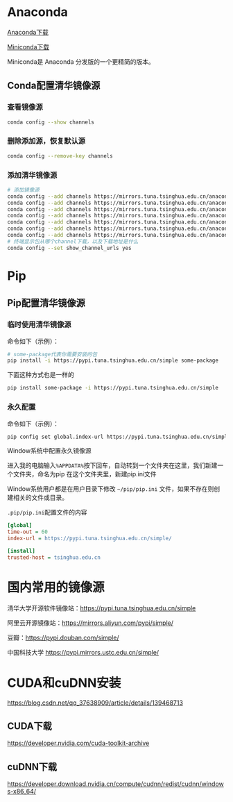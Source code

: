 # Anaconda

[Anaconda下载](https://mirrors.tuna.tsinghua.edu.cn/anaconda/archive/)

[Miniconda下载](https://mirrors.tuna.tsinghua.edu.cn/anaconda/miniconda/)

Miniconda是 Anaconda 分发版的一个更精简的版本。

## Conda配置清华镜像源

### 查看镜像源

```bash
conda config --show channels
```

### 删除添加源，恢复默认源

```bash
conda config --remove-key channels
```

### 添加清华镜像源

```bash
# 添加镜像源
conda config --add channels https://mirrors.tuna.tsinghua.edu.cn/anaconda/pkgs/main
conda config --add channels https://mirrors.tuna.tsinghua.edu.cn/anaconda/pkgs/free
conda config --add channels https://mirrors.tuna.tsinghua.edu.cn/anaconda/pkgs/r
conda config --add channels https://mirrors.tuna.tsinghua.edu.cn/anaconda/pkgs/pro
conda config --add channels https://mirrors.tuna.tsinghua.edu.cn/anaconda/pkgs/msys2
conda config --add channels https://mirrors.tuna.tsinghua.edu.cn/anaconda/cloud//pytorch/
conda config --add channels https://mirrors.tuna.tsinghua.edu.cn/anaconda/cloud/conda-forge/
# 终端显示包从哪个channel下载，以及下载地址是什么
conda config --set show_channel_urls yes
```

# Pip

## Pip配置清华镜像源

### 临时使用清华镜像源

命令如下（示例）：

```bash
# some-package代表你需要安装的包
pip install -i https://pypi.tuna.tsinghua.edu.cn/simple some-package
```

下面这种方式也是一样的

```bash
pip install some-package -i https://pypi.tuna.tsinghua.edu.cn/simple
```

### 永久配置

命令如下（示例）：

```bash
pip config set global.index-url https://pypi.tuna.tsinghua.edu.cn/simple
```

Window系统中配置永久镜像源

进入我的电脑输入`%APPDATA%`按下回车，自动转到一个文件夹在这里，我们新建一个文件夹，命名为pip 在这个文件夹里，新建pip.ini文件

Window系统用户都是在用户目录下修改 `~/pip/pip.ini` 文件，如果不存在则创建相关的文件或目录。

`.pip/pip.ini`配置文件的内容

```ini
[global]
time-out = 60
index-url = https://pypi.tuna.tsinghua.edu.cn/simple/

[install]
trusted-host = tsinghua.edu.cn
```

# 国内常用的镜像源

清华大学开源软件镜像站：https://pypi.tuna.tsinghua.edu.cn/simple

阿里云开源镜像站：https://mirrors.aliyun.com/pypi/simple/

豆瓣：https://pypi.douban.com/simple/

中国科技大学 https://pypi.mirrors.ustc.edu.cn/simple/

# CUDA和cuDNN安装

https://blog.csdn.net/qq_37638909/article/details/139468713

## CUDA下载

https://developer.nvidia.com/cuda-toolkit-archive

## cuDNN下载

https://developer.download.nvidia.cn/compute/cudnn/redist/cudnn/windows-x86_64/